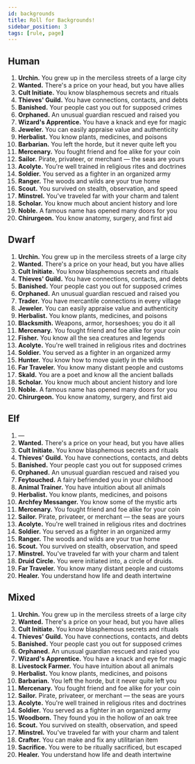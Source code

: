 ```yaml
---
id: backgrounds
title: Roll for Backgrounds!
sidebar_position: 3
tags: [rule, page]
---
```


## Human

1. **Urchin.** You grew up in the merciless streets of a large city
1. **Wanted.** There's a price on your head, but you have allies
1. **Cult Initiate.** You know blasphemous secrets and rituals
1. **Thieves' Guild.** You have connections, contacts, and debts
1. **Banished.** Your people cast you out for supposed crimes
1. **Orphaned.** An unusual guardian rescued and raised you
1. **Wizard's Apprentice.** You have a knack and eye for magic
1. **Jeweler.** You can easily appraise value and authenticity
1. **Herbalist.** You know plants, medicines, and poisons
1. **Barbarian.** You left the horde, but it never quite left you
1. **Mercenary.** You fought friend and foe alike for your coin
1. **Sailor.** Pirate, privateer, or merchant — the seas are yours
1. **Acolyte.** You're well trained in religious rites and doctrines
1. **Soldier.** You served as a fighter in an organized army
1. **Ranger.** The woods and wilds are your true home
1. **Scout.** You survived on stealth, observation, and speed
1. **Minstrel.** You've traveled far with your charm and talent
1. **Scholar.** You know much about ancient history and lore
1. **Noble.** A famous name has opened many doors for you
1. **Chirurgeon.** You know anatomy, surgery, and first aid

## Dwarf

1. **Urchin.** You grew up in the merciless streets of a large city
1. **Wanted.** There's a price on your head, but you have allies
1. **Cult Initiate.** You know blasphemous secrets and rituals
1. **Thieves' Guild.** You have connections, contacts, and debts
1. **Banished.** Your people cast you out for supposed crimes
1. **Orphaned.** An unusual guardian rescued and raised you
1. **Trader.** You have mercantile connections in every village
1. **Jeweler.** You can easily appraise value and authenticity
1. **Herbalist.** You know plants, medicines, and poisons
1. **Blacksmith.** Weapons, armor, horseshoes; you do it all
1. **Mercenary.** You fought friend and foe alike for your coin
1. **Fisher.** You know all the sea creatures and legends
1. **Acolyte.** You're well trained in religious rites and doctrines
1. **Soldier.** You served as a fighter in an organized army
1. **Hunter.** You know how to move quietly in the wilds
1. **Far Traveler.** You know many distant people and customs
1. **Skald.** You are a poet and know all the ancient ballads
1. **Scholar.** You know much about ancient history and lore
1. **Noble.** A famous name has opened many doors for you
1. **Chirurgeon.** You know anatomy, surgery, and first aid

## Elf

1. — 
1. **Wanted.** There's a price on your head, but you have allies
1. **Cult Initiate.** You know blasphemous secrets and rituals
1. **Thieves' Guild.** You have connections, contacts, and debts
1. **Banished.** Your people cast you out for supposed crimes
1. **Orphaned.** An unusual guardian rescued and raised you
1. **Feytouched.** A fairy befriended you in your childhood
1. **Animal Trainer.** You have intuition about all animals
1. **Herbalist.** You know plants, medicines, and poisons
1. **Archfey Messanger.** You know some of the mystic arts
1. **Mercenary.** You fought friend and foe alike for your coin
1. **Sailor.** Pirate, privateer, or merchant — the seas are yours
1. **Acolyte.** You're well trained in religious rites and doctrines
1. **Soldier.** You served as a fighter in an organized army
1. **Ranger.** The woods and wilds are your true home
1. **Scout.** You survived on stealth, observation, and speed
1. **Minstrel.** You've traveled far with your charm and talent
1. **Druid Circle.** You were initiated into, a circle of druids.
1. **Far Traveler.** You know many distant people and customs
1. **Healer.** You understand how life and death intertwine

## Mixed

1. **Urchin.** You grew up in the merciless streets of a large city
1. **Wanted.** There's a price on your head, but you have allies
1. **Cult Initiate.** You know blasphemous secrets and rituals
1. **Thieves' Guild.** You have connections, contacts, and debts
1. **Banished.** Your people cast you out for supposed crimes
1. **Orphaned.** An unusual guardian rescued and raised you
1. **Wizard's Apprentice.** You have a knack and eye for magic
1. **Livestock Farmer.** You have intuition about all animals
1. **Herbalist.** You know plants, medicines, and poisons
1. **Barbarian.** You left the horde, but it never quite left you
1. **Mercenary.** You fought friend and foe alike for your coin
1. **Sailor.** Pirate, privateer, or merchant — the seas are yours
1. **Acolyte.** You're well trained in religious rites and doctrines
1. **Soldier.** You served as a fighter in an organized army
1. **Woodborn.** They found you in the hollow of an oak tree
1. **Scout.** You survived on stealth, observation, and speed
1. **Minstrel.** You've traveled far with your charm and talent
1. **Crafter.** You can make and fix any utilitarian item
1. **Sacrifice.** You were to be ritually sacrificed, but escaped
1. **Healer.** You understand how life and death intertwine